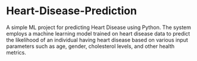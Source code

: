 # Heart-Disease-Prediction
A simple ML project for predicting Heart Disease using Python. The system employs a machine learning model trained on heart disease data to predict the likelihood of an individual having heart disease based on various input parameters such as age, gender, cholesterol levels, and other health metrics.
